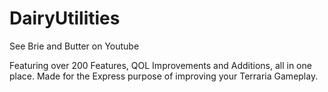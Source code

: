 # DairyUtilities
See Brie and Butter on Youtube

Featuring over 200 Features, QOL Improvements and Additions, all in one place.
Made for the Express purpose of improving your Terraria Gameplay.
